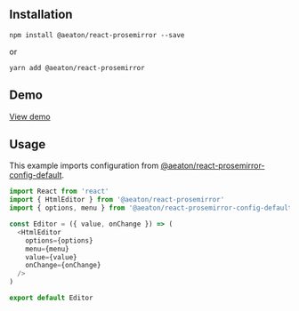 ## Installation

`npm install @aeaton/react-prosemirror --save`

or

`yarn add @aeaton/react-prosemirror`

## Demo

[View demo](http://git.macropus.org/react-prosemirror/)

## Usage

This example imports configuration from [@aeaton/react-prosemirror-config-default](https://www.npmjs.com/package/@aeaton/react-prosemirror-config-default).

```js
import React from 'react'
import { HtmlEditor } from '@aeaton/react-prosemirror'
import { options, menu } from '@aeaton/react-prosemirror-config-default'

const Editor = ({ value, onChange }) => (
  <HtmlEditor
    options={options}
    menu={menu}
    value={value}
    onChange={onChange}
  />
)

export default Editor
```

